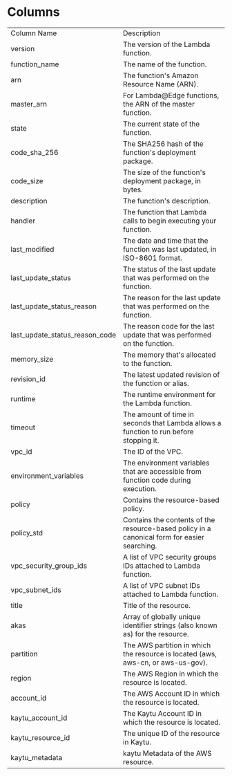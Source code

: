 # Columns  

<table>
	<tr><td>Column Name</td><td>Description</td></tr>
	<tr><td>version</td><td>The version of the Lambda function.</td></tr>
	<tr><td>function_name</td><td>The name of the function.</td></tr>
	<tr><td>arn</td><td>The function&#39;s Amazon Resource Name (ARN).</td></tr>
	<tr><td>master_arn</td><td>For Lambda@Edge functions, the ARN of the master function.</td></tr>
	<tr><td>state</td><td>The current state of the function.</td></tr>
	<tr><td>code_sha_256</td><td>The SHA256 hash of the function&#39;s deployment package.</td></tr>
	<tr><td>code_size</td><td>The size of the function&#39;s deployment package, in bytes.</td></tr>
	<tr><td>description</td><td>The function&#39;s description.</td></tr>
	<tr><td>handler</td><td>The function that Lambda calls to begin executing your function.</td></tr>
	<tr><td>last_modified</td><td>The date and time that the function was last updated, in ISO-8601 format.</td></tr>
	<tr><td>last_update_status</td><td>The status of the last update that was performed on the function.</td></tr>
	<tr><td>last_update_status_reason</td><td>The reason for the last update that was performed on the function.</td></tr>
	<tr><td>last_update_status_reason_code</td><td>The reason code for the last update that was performed on the function.</td></tr>
	<tr><td>memory_size</td><td>The memory that&#39;s allocated to the function.</td></tr>
	<tr><td>revision_id</td><td>The latest updated revision of the function or alias.</td></tr>
	<tr><td>runtime</td><td>The runtime environment for the Lambda function.</td></tr>
	<tr><td>timeout</td><td>The amount of time in seconds that Lambda allows a function to run before stopping it.</td></tr>
	<tr><td>vpc_id</td><td>The ID of the VPC.</td></tr>
	<tr><td>environment_variables</td><td>The environment variables that are accessible from function code during execution.</td></tr>
	<tr><td>policy</td><td>Contains the resource-based policy.</td></tr>
	<tr><td>policy_std</td><td>Contains the contents of the resource-based policy in a canonical form for easier searching.</td></tr>
	<tr><td>vpc_security_group_ids</td><td>A list of VPC security groups IDs attached to Lambda function.</td></tr>
	<tr><td>vpc_subnet_ids</td><td>A list of VPC subnet IDs attached to Lambda function.</td></tr>
	<tr><td>title</td><td>Title of the resource.</td></tr>
	<tr><td>akas</td><td>Array of globally unique identifier strings (also known as) for the resource.</td></tr>
	<tr><td>partition</td><td>The AWS partition in which the resource is located (aws, aws-cn, or aws-us-gov).</td></tr>
	<tr><td>region</td><td>The AWS Region in which the resource is located.</td></tr>
	<tr><td>account_id</td><td>The AWS Account ID in which the resource is located.</td></tr>
	<tr><td>kaytu_account_id</td><td>The Kaytu Account ID in which the resource is located.</td></tr>
	<tr><td>kaytu_resource_id</td><td>The unique ID of the resource in Kaytu.</td></tr>
	<tr><td>kaytu_metadata</td><td>kaytu Metadata of the AWS resource.</td></tr>
</table>